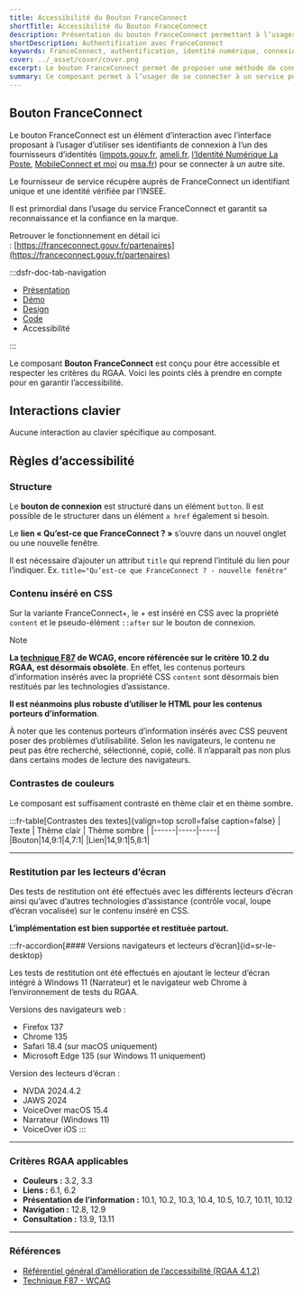 ```yaml
---
title: Accessibilité du Bouton FranceConnect
shortTitle: Accessibilité du Bouton FranceConnect
description: Présentation du bouton FranceConnect permettant à l’usager de s’authentifier via un fournisseur d’identité officiel reconnu par l’État.
shortDescription: Authentification avec FranceConnect
keywords: FranceConnect, authentification, identité numérique, connexion, bouton, DSFR, sécurité, accessibilité
cover: ../_asset/cover/cover.png
excerpt: Le bouton FranceConnect permet de proposer une méthode de connexion sécurisée en utilisant l’identité numérique d’un fournisseur agréé. Il s’intègre dans les interfaces comme premier choix d’authentification.
summary: Ce composant permet à l’usager de se connecter à un service public en ligne via FranceConnect, solution officielle d’identification. Il garantit la fiabilité de l’identité transmise et s’intègre comme option d’authentification prioritaire. Le bouton suit des règles d’intégration strictes pour assurer sa clarté, éviter toute confusion avec d’autres services et maintenir la confiance dans la marque FranceConnect.
---
```


## Bouton FranceConnect

Le bouton FranceConnect est un élément d’interaction avec l’interface proposant à l’usager d’utiliser ses identifiants de connexion à l’un des fournisseurs d’identités ([impots.gouv.fr](http://impots.gouv.fr/), [ameli.fr](http://ameli.fr/), [l’Identité Numérique La Poste](https://lidentitenumerique.laposte.fr/), [MobileConnect et moi](https://www.yris.eu/fr/) ou [msa.fr](http://msa.fr/)) pour se connecter à un autre site.

Le fournisseur de service récupère auprès de FranceConnect un identifiant unique et une identité vérifiée par l’INSEE.

Il est primordial dans l’usage du service FranceConnect et garantit sa reconnaissance et la confiance en la marque.

Retrouver le fonctionnement en détail ici : [https://franceconnect.gouv.fr/partenaires](https://franceconnect.gouv.fr/partenaires)

:::dsfr-doc-tab-navigation

- [Présentation](../index.md)
- [Démo](../demo/index.md)
- [Design](../design/index.md)
- [Code](../code/index.md)
- Accessibilité

:::

Le composant **Bouton FranceConnect** est conçu pour être accessible et respecter les critères du RGAA. Voici les points clés à prendre en compte pour en garantir l’accessibilité.

## Interactions clavier

Aucune interaction au clavier spécifique au composant.

## Règles d’accessibilité

### Structure

Le **bouton de connexion** est structuré dans un élément `button`.
Il est possible de le structurer dans un élément `a href` également si besoin.

Le **lien «&nbsp;Qu’est-ce que FranceConnect&nbsp;?&nbsp;»** s’ouvre dans un nouvel onglet ou une nouvelle fenêtre.

Il est nécessaire d’ajouter un attribut `title` qui reprend l’intitulé du lien pour l’indiquer.
Ex. `title="Qu’est-ce que FranceConnect ? - nouvelle fenêtre"`

### Contenu inséré en CSS

Sur la variante FranceConnect+, le + est inséré en CSS avec la propriété `content` et le pseudo-élément `::after` sur le bouton de connexion.

> [!NOTE]
> **La [technique F87](https://www.w3.org/WAI/WCAG21/Techniques/failures/F87) de WCAG, encore référencée sur le critère 10.2 du RGAA, est désormais obsolète**.
> En effet, les contenus porteurs d’information insérés avec la propriété CSS `content` sont désormais bien restitués par les technologies d’assistance.

**Il est néanmoins plus robuste d’utiliser le HTML pour les contenus porteurs d’information**.

À noter que les contenus porteurs d’information insérés avec CSS peuvent poser des problèmes d’utilisabilité.
Selon les navigateurs, le contenu ne peut pas être recherché, sélectionné, copié, collé. Il n’apparaît pas non plus dans certains modes de lecture des navigateurs.

### Contrastes de couleurs

Le composant est suffisament contrasté en thème clair et en thème sombre.

:::fr-table[Contrastes des textes]{valign=top scroll=false caption=false}
| Texte |  Thème clair | Thème sombre |
|------|-----|-----|
|Bouton|14,9:1|4,7:1|
|Lien|14,9:1|5,8:1|

---

### Restitution par les lecteurs d’écran

Des tests de restitution ont été effectués avec les différents lecteurs d’écran ainsi qu’avec d’autres technologies d’assistance (contrôle vocal, loupe d’écran vocalisée) sur le contenu inséré en CSS.

**L’implémentation est bien supportée et restituée partout.**

:::fr-accordion[#### Versions navigateurs et lecteurs d’écran]{id=sr-le-desktop}

Les tests de restitution ont été effectués en ajoutant le lecteur d’écran intégré à Windows 11 (Narrateur) et le navigateur web Chrome à l’environnement de tests du RGAA.

Versions des navigateurs web&nbsp;:

- Firefox 137
- Chrome 135
- Safari 18.4 (sur macOS uniquement)
- Microsoft Edge 135 (sur Windows 11 uniquement)

Version des lecteurs d’écran&nbsp;:
- NVDA 2024.4.2
- JAWS 2024
- VoiceOver macOS 15.4
- Narrateur (Windows 11)
- VoiceOver iOS
:::

---

### Critères RGAA applicables

- **Couleurs&nbsp;:** 3.2, 3.3
- **Liens&nbsp;:** 6.1, 6.2
- **Présentation de l’information&nbsp;:** 10.1, 10.2, 10.3, 10.4, 10.5, 10.7, 10.11, 10.12
- **Navigation&nbsp;:** 12.8, 12.9
- **Consultation&nbsp;:** 13.9, 13.11

---

### Références

- [Référentiel général d’amélioration de l’accessibilité (RGAA 4.1.2)](https://accessibilite.numerique.gouv.fr/methode/criteres-et-tests/)
- [Technique F87 - WCAG](https://www.w3.org/WAI/WCAG21/Techniques/failures/F87)
